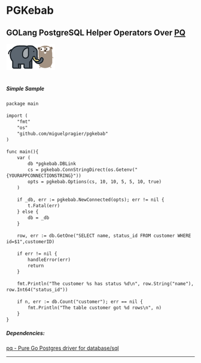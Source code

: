 # PGKebab
GOLang PostgreSQL Helper Operators Over [PQ](https://github.com/lib/pq/)
---
![PGKebab](./etc/img/pgkebab.png "PGKebab")
<br>
<br>
<!-- [![Go Report Card](https://goreportcard.com/badge/github.com/miguelpragier/pgkebab )](https://goreportcard.com/report/github.com/miguelpragier/pgkebab) -->

##### Simple Sample
```golang
package main

import (
	"fmt"
    "os"
	"github.com/miguelpragier/pgkebab"
)

func main(){
    var (
        db *pgkebab.DBLink
    	cs = pgkebab.ConnStringDirect(os.Getenv("{YOURAPPCONNECTIONSTRING}"))
    	opts = pgkebab.Options(cs, 10, 10, 5, 5, 10, true)
    )

	if _db, err := pgkebab.NewConnected(opts); err != nil {
		t.Fatal(err)
	} else {
		db = _db
	}

    row, err := db.GetOne("SELECT name, status_id FROM customer WHERE id=$1",customerID)

    if err != nil {
        handleError(err)
        return
    }
    
    fmt.Println("The customer %s has status %d\n", row.String("name"), row.Int64("status_id"))
    
    if n, err := db.Count("customer"); err == nil {
        fmt.Println("The table customer got %d rows\n", n)
    }
}
```
##### Dependencies:
[pq - Pure Go Postgres driver for database/sql](https://github.com/lib/pq)
<br>

---
<!-- ![Requires.io](https://img.shields.io/requires/github.com/lib/pq) -->